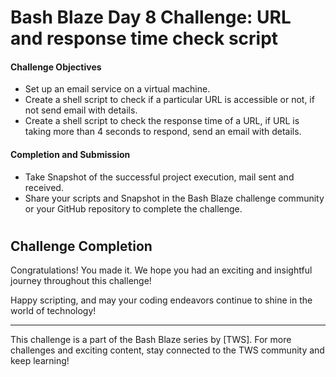 # Bash Blaze Day 8 Challenge: URL and response time check script

#### Challenge Objectives

- Set up an email service on a virtual machine.
- Create a shell script to check if a particular URL is accessible or not, if not send email with details.
- Create a shell script to check the response time of a URL, if URL is taking more than 4 seconds to respond, send an email with details.

#### Completion and Submission

- Take Snapshot of the successful project execution, mail sent and received.
- Share your scripts and Snapshot in the Bash Blaze challenge community or your GitHub repository to complete the challenge.

#
## Challenge Completion

Congratulations! You made it. We hope you had an exciting and insightful journey throughout this challenge!

Happy scripting, and may your coding endeavors continue to shine in the world of technology!

---

This challenge is a part of the Bash Blaze series by [TWS]. For more challenges and exciting content, stay connected to the TWS community and keep learning! 
